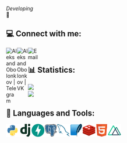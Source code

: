 <i> Developing </i> <br />
🌅

## 💻 Connect with me:
[<img align="left" alt="AleksandObolonkov | Telegram" width="30px" src="https://cdn.jsdelivr.net/npm/simple-icons@v3/icons/telegram.svg" />][tg]
[<img align="left" alt="AleksandObolonkov | VK" width="30px" src="https://cdn.jsdelivr.net/npm/simple-icons@v3/icons/vk.svg" />][vk]

<a target="_blank" href="mailto:itbolonkov2019@gmail.com">
  <img align="left" alt="Email" width="30px" src="https://cdn.jsdelivr.net/npm/simple-icons@v3/icons/gmail.svg" />
</a>

[tg]: https://t.me/ITbolonkov
[vk]: https://vk.com/obolonkovolegzandr

<br />

## 📊 Statistics:
![](https://github-readme-streak-stats.herokuapp.com/?user=AlexanderObolonkov&theme=dracula&hide_border=false)<br/>
![](https://github-readme-stats.vercel.app/api/top-langs/?username=AlexanderObolonkov&theme=dracula&hide_border=false&include_all_commits=false&count_private=false&layout=compact)

## 🐍 Languages and Tools:
  <img align="left" alt="Python" width="35px" src="https://raw.githubusercontent.com/devicons/devicon/1119b9f84c0290e0f0b38982099a2bd027a48bf1/icons/python/python-original.svg" />
  <img align="left" alt="Django" width="35px" src="https://raw.githubusercontent.com/devicons/devicon/1119b9f84c0290e0f0b38982099a2bd027a48bf1/icons/django/django-plain.svg" />
  <img align="left" alt="FastAPI" width="35px" src="https://raw.githubusercontent.com/devicons/devicon/1119b9f84c0290e0f0b38982099a2bd027a48bf1/icons/fastapi/fastapi-original.svg" />
  <img align="left" alt="PostgreSQL" width="35px" src="https://raw.githubusercontent.com/devicons/devicon/1119b9f84c0290e0f0b38982099a2bd027a48bf1/icons/postgresql/postgresql-original.svg" />
  <img align="left" alt="MySQL" width="35px" src="https://raw.githubusercontent.com/devicons/devicon/1119b9f84c0290e0f0b38982099a2bd027a48bf1/icons/mysql/mysql-original.svg" />
  <img align="left" alt="SQLite" width="35px" src="https://raw.githubusercontent.com/devicons/devicon/1119b9f84c0290e0f0b38982099a2bd027a48bf1/icons/sqlite/sqlite-original.svg" />
  <img align="left" alt="Redis" width="35px" src="https://raw.githubusercontent.com/devicons/devicon/1119b9f84c0290e0f0b38982099a2bd027a48bf1/icons/redis/redis-original.svg" />
  <img align="left" alt="HTML" width="35px" src="https://raw.githubusercontent.com/devicons/devicon/1119b9f84c0290e0f0b38982099a2bd027a48bf1/icons/html5/html5-original.svg" />
  <img align="left" alt="Nuxt" width="35px" src="https://raw.githubusercontent.com/devicons/devicon/1119b9f84c0290e0f0b38982099a2bd027a48bf1/icons/nuxtjs/nuxtjs-original.svg" />
<br />
